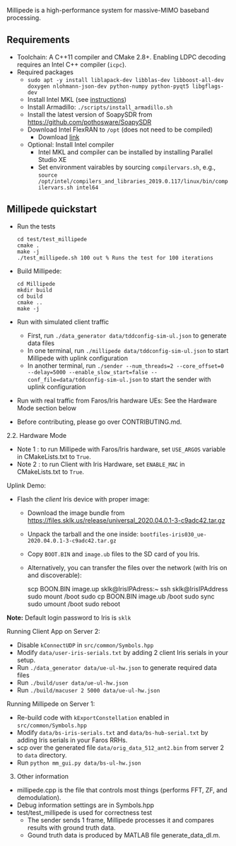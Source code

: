 Millipede is a high-performance system for massive-MIMO baseband processing.

## Requirements
 * Toolchain: A C++11 compiler and CMake 2.8+. Enabling LDPC decoding requires
   an Intel C++ compiler (`icpc`).
 * Required packages
   * `sudo apt -y install liblapack-dev libblas-dev libboost-all-dev doxygen nlohmann-json-dev python-numpy python-pyqt5 libgflags-dev`
   * Install Intel MKL (see [instructions](https://software.intel.com/content/www/us/en/develop/articles/installing_intel_free_libs_and_python_apt_repo.html))
   * Install Armadillo: `./scripts/install_armadillo.sh`
   * Install the latest version of SoapySDR from https://github.com/pothosware/SoapySDR
   * Download Intel FlexRAN to `/opt` (does not need to be compiled)
     * Download [link](https://software.intel.com/en-us/articles/flexran-lte-and-5g-nr-fec-software-development-kit-modules)
   * Optional: Install Intel compiler
     * Intel MKL and compiler can be installed by installing Parallel Studio XE
     * Set environment vairables by sourcing `compilervars.sh`, e.g.,
     `source /opt/intel/compilers_and_libraries_2019.0.117/linux/bin/compilervars.sh intel64`


## Millipede quickstart

 * Run the tests
    ```
    cd test/test_millipede
    cmake .
    make -j
    ./test_millipede.sh 100 out % Runs the test for 100 iterations
    ```

 * Build Millipede:
    ```
    cd Millipede
    mkdir build
    cd build
    cmake ..
    make -j
    ```

 * Run with simulated client traffic
   * First, run `./data_generator data/tddconfig-sim-ul.json` to generate
     data files
   * In one terminal, run `./millipede data/tddconfig-sim-ul.json` to start 
     Millipede with uplink configuration 
   * In another terminal, run  `./sender --num_threads=2 --core_offset=0
     --delay=5000 --enable_slow_start=false
     --conf_file=data/tddconfig-sim-ul.json` to start the sender with uplink
     configuration

 * Run with real traffic from Faros/Iris hardware UEs: See the Hardware Mode
   section below

 * Before contributing, please go over CONTRIBUTING.md.

2.2. Hardware Mode


* Note 1 : to run Millipede with Faros/Iris hardware, set `USE_ARGOS` variable 
in CMakeLists.txt to `True`.
* Note 2 : to run Client with Iris Hardware, set `ENABLE_MAC` in CMakeLists.txt 
to `True`.

Uplink Demo:

* Flash the *client* Iris device with proper image:

  * Download the image bundle from 
  https://files.sklk.us/release/universal_2020.04.0.1-3-c9adc42.tar.gz
  * Unpack the tarball and the one inside: 
  `bootfiles-iris030_ue-2020.04.0.1-3-c9adc42.tar.gz`
  * Copy `BOOT.BIN` and `image.ub` files to the SD card of you Iris.
  * Alternatively, you can transfer the files over the network (with Iris on 
  and discoverable):

	scp BOON.BIN image.up sklk@IrisIPAdress:~
	ssh sklk@IrisIPAddress
	sudo mount /boot
	sudo cp BOON.BIN image.ub /boot
	sudo sync
	sudo umount /boot
	sudo reboot

**Note:** Default login password to Iris is `sklk`

Running Client App on Server 2:

* Disable `kConnectUDP` in `src/common/Symbols.hpp`
* Modify `data/user-iris-serials.txt` by adding 2 client Iris serials in your 
setup.
* Run `./data_generator data/ue-ul-hw.json` to generate required data files
* Run `./build/user data/ue-ul-hw.json`
* Run `./build/macuser 2 5000 data/ue-ul-hw.json`

Running Millipede on Server 1:

* Re-build code with `kExportConstellation` enabled in `src/common/Symbols.hpp`
* Modify `data/bs-iris-serials.txt` and `data/bs-hub-serial.txt` by adding Iris 
serials in your Faros RRHs.
* scp over the generated file `data/orig_data_512_ant2.bin` from server 2 to 
`data` directory.
* Run `python mm_gui.py data/bs-ul-hw.json`
 

3. Other information

* millipede.cpp is the file that controls most things (performs FFT, ZF, and 
demodulation). 
* Debug information settings are in Symbols.hpp
* test/test_millipede is used for correctness test
  * The sender sends 1 frame, Millipede processes it and compares results with 
  ground truth data.
  * Gound truth data is produced by MATLAB file generate_data_dl.m. 
